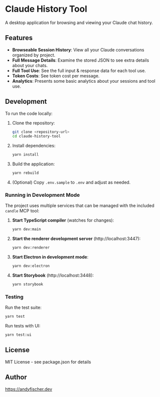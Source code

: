 # Claude History Tool

A desktop application for browsing and viewing your Claude chat history.

## Features

- **Browseable Session History**: View all your Claude conversations organized by project.
- **Full Message Details**: Examine the stored JSON to see extra details about your chats.
- **Full Tool Use**: See the full input & response data for each tool use.
- **Token Costs**: See token cost per message.
- **Analytics**: Presents some basic analytics about your sessions and tool use.

## Development

To run the code locally:

1. Clone the repository:
   ```bash
   git clone <repository-url>
   cd claude-history-tool
   ```

2. Install dependencies:
   ```bash
   yarn install
   ```

3. Build the application:
   ```bash
   yarn rebuild
   ```

4. (Optional) Copy `.env.sample` to `.env` and adjust as needed.

### Running in Development Mode

The project uses multiple services that can be managed with the included `candle` MCP tool:

1. **Start TypeScript compiler** (watches for changes):
   ```bash
   yarn dev:main
   ```

2. **Start the renderer development server** (http://localhost:3447):
   ```bash
   yarn dev:renderer
   ```

3. **Start Electron in development mode**:
   ```bash
   yarn dev:electron
   ```

4. **Start Storybook** (http://localhost:3448):
   ```bash
   yarn storybook
   ```

### Testing

Run the test suite:
```bash
yarn test
```

Run tests with UI:
```bash
yarn test:ui
```

## License

MIT License - see package.json for details

## Author

https://andyfischer.dev
